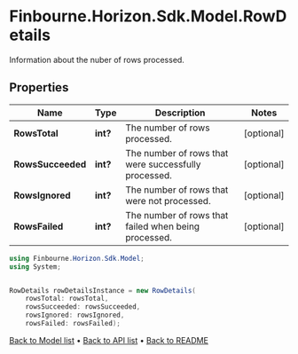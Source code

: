 # Finbourne.Horizon.Sdk.Model.RowDetails
Information about the nuber of rows processed.

## Properties

Name | Type | Description | Notes
------------ | ------------- | ------------- | -------------
**RowsTotal** | **int?** | The number of rows processed. | [optional] 
**RowsSucceeded** | **int?** | The number of rows that were successfully processed. | [optional] 
**RowsIgnored** | **int?** | The number of rows that were not processed. | [optional] 
**RowsFailed** | **int?** | The number of rows that failed when being processed. | [optional] 

```csharp
using Finbourne.Horizon.Sdk.Model;
using System;


RowDetails rowDetailsInstance = new RowDetails(
    rowsTotal: rowsTotal,
    rowsSucceeded: rowsSucceeded,
    rowsIgnored: rowsIgnored,
    rowsFailed: rowsFailed);
```

[Back to Model list](../README.md#documentation-for-models) &#8226; [Back to API list](../README.md#documentation-for-api-endpoints) &#8226; [Back to README](../README.md)
